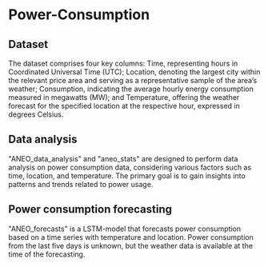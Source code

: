 # Power-Consumption

## Dataset

The dataset comprises four key columns: Time, representing hours in Coordinated Universal Time (UTC); Location, denoting the largest city within the relevant price area and serving as a representative sample of the area’s weather; Consumption, indicating the average hourly energy consumption measured in megawatts (MW); and Temperature, offering the weather forecast for the specified location at the respective hour, expressed in degrees Celsius.


## Data analysis

"ANEO_data_analysis" and "aneo_stats" are designed to perform data analysis on power consumption data, considering various factors such as time, location, and temperature. The primary goal is to gain insights into patterns and trends related to power usage.

## Power consumption forecasting

"ANEO_forecasts" is a LSTM-model that forecasts power consumption based on a time series with temperature and location. Power consumption from the last five days is unknown, but the weather data is available at the time of the forecasting. 
